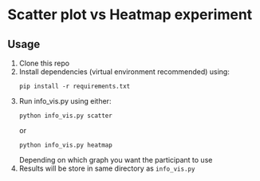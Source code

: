 # Scatter plot vs Heatmap experiment

## Usage
1. Clone this repo
2. Install dependencies (virtual environment recommended) using:
      ```console
      pip install -r requirements.txt
      ```
3. Run info_vis.py using either:
      ```console
      python info_vis.py scatter
      ```
      or
      ```console
      python info_vis.py heatmap
      ```
      Depending on which graph you want the participant to use
5. Results will be store in same directory as `info_vis.py`
